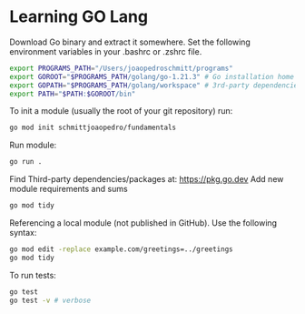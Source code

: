 # Learning GO Lang

Download Go binary and extract it somewhere.
Set the following environment variables in your .bashrc or .zshrc file.

```bash
export PROGRAMS_PATH="/Users/joaopedroschmitt/programs"
export GOROOT="$PROGRAMS_PATH/golang/go-1.21.3" # Go installation home dir
export GOPATH="$PROGRAMS_PATH/golang/workspace" # 3rd-party dependencies home dir
export PATH="$PATH:$GOROOT/bin"
```

To init a module (usually the root of your git repository) run:

```bash
go mod init schmittjoaopedro/fundamentals
```

Run module:

```bash
go run .
```

Find Third-party dependencies/packages at: https://pkg.go.dev
Add new module requirements and sums

```bash
go mod tidy
```

Referencing a local module (not published in GitHub). Use the following syntax:

```bash
go mod edit -replace example.com/greetings=../greetings
go mod tidy
```

To run tests:

```bash
go test
go test -v # verbose
```
